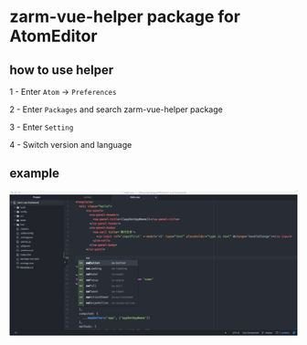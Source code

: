 # zarm-vue-helper package for AtomEditor

## how to use helper

1 - Enter `Atom` -> `Preferences`

2 - Enter `Packages` and search zarm-vue-helper package

3 - Enter `Setting`

4 - Switch version and language


## example

![](/images/WX20170918-171028.png)
